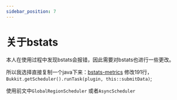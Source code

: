 ```yaml
---
sidebar_position: 7
---
```


# 关于bstats

本人在使用过程中发现bstats会报错，因此需要对bstats也进行一些更改。

所以我选择直接复制一个java下来：[bstats-metrics](https://github.com/Bastian/bstats-metrics/blob/1.x.x/bstats-bukkit/src/main/java/org/bstats/bukkit/Metrics.java)  修改191行，  `Bukkit.getScheduler().runTask(plugin, this::submitData)`;

使用前文中`GlobalRegionScheduler` 或者`AsyncScheduler`